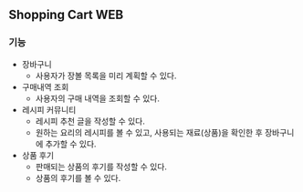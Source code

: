 ## Shopping Cart WEB
### 기능
- 장바구니
    - 사용자가 장볼 목록을 미리 계획할 수 있다.
- 구매내역 조회
    - 사용자의 구매 내역을 조회할 수 있다.
- 레시피 커뮤니티
    - 레시피 추천 글을 작성할 수 있다.
    - 원하는 요리의 레시피를 볼 수 있고, 사용되는 재료(상품)을 확인한 후 장바구니에 추가할 수 있다.
- 상품 후기
    - 판매되는 상품의 후기를 작성할 수 있다.
    - 상품의 후기를 볼 수 있다.